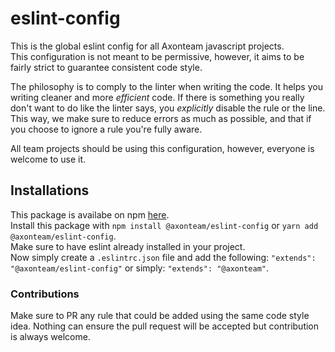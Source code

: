 # eslint-config
This is the global eslint config for all Axonteam javascript projects.  
This configuration is not meant to be permissive, however, it aims to be fairly strict to guarantee consistent code style.  

The philosophy is to comply to the linter when writing the code. It helps you writing cleaner and more *efficient* code. If there is something you really don't want to do like the linter says, you *explicitly* disable the rule or the line. This way, we make sure to reduce errors as much as possible, and that if you choose to ignore a rule you're fully aware.  

All team projects should be using this configuration, however, everyone is welcome to use it.  

## Installations
This package is availabe on npm [here](https://www.npmjs.com/package/@axonteam/eslint-config).  
Install this package with `npm install @axonteam/eslint-config` or `yarn add @axonteam/eslint-config`.  
Make sure to have eslint already installed in your project.  
Now simply create a `.eslintrc.json` file and add the following: `"extends": "@axonteam/eslint-config"` or simply: `"extends": "@axonteam"`.  


### Contributions
Make sure to PR any rule that could be added using the same code style idea. Nothing can ensure the pull request will be accepted but contribution is always welcome.   
